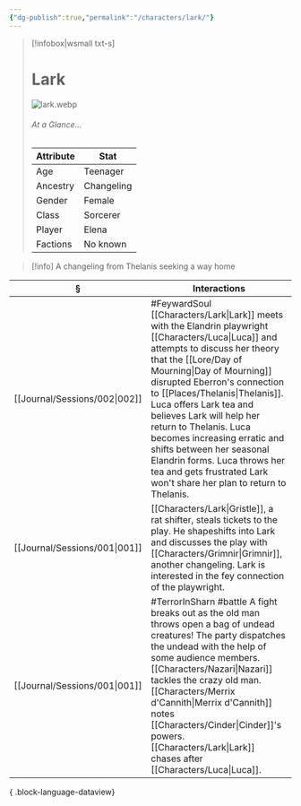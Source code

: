 ```yaml
---
{"dg-publish":true,"permalink":"/characters/lark/"}
---
```


> [!infobox|wsmall txt-s]
> # Lark
> ![lark.webp](/img/user/z_attachments/lark.webp) 
> ###### At a Glance...
> | Attribute | Stat |
> | ---- | ---- |
> | Age | Teenager |
> | Ancestry | Changeling |
> | Gender | Female |
> | Class | Sorcerer |
> | Player | Elena |
> | Factions | No known |

>[!info] A changeling from Thelanis seeking a way home

| §                                | Interactions                                                                                                                                                                                                                                                                                                                                                                                                                        |
| -------------------------------- | ----------------------------------------------------------------------------------------------------------------------------------------------------------------------------------------------------------------------------------------------------------------------------------------------------------------------------------------------------------------------------------------------------------------------------------- |
| [[Journal/Sessions/002\|002]] | #FeywardSoul [[Characters/Lark\|Lark]] meets with the Elandrin playwright [[Characters/Luca\|Luca]] and attempts to discuss her theory that the [[Lore/Day of Mourning\|Day of Mourning]] disrupted Eberron's connection to [[Places/Thelanis\|Thelanis]]. Luca offers Lark tea and believes Lark will help her return to Thelanis. Luca becomes increasing erratic and shifts between her seasonal Elandrin forms. Luca throws her tea and gets frustrated Lark won't share her plan to return to Thelanis. |
| [[Journal/Sessions/001\|001]] | [[Characters/Lark\|Gristle]], a rat shifter, steals tickets to the play. He shapeshifts into Lark and discusses the play with [[Characters/Grimnir\|Grimnir]], another changeling. Lark is interested in the fey connection of the playwright.                                                                                                                                                                                                                     |
| [[Journal/Sessions/001\|001]] | #TerrorInSharn #battle A fight breaks out as the old man throws open a bag of undead creatures! The party dispatches the undead with the help of some audience members. [[Characters/Nazari\|Nazari]] tackles the crazy old man. [[Characters/Merrix d'Cannith\|Merrix d'Cannith]] notes [[Characters/Cinder\|Cinder]]'s powers. [[Characters/Lark\|Lark]] chases after [[Characters/Luca\|Luca]].                                                                                                                                       |

{ .block-language-dataview}